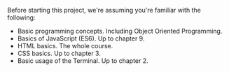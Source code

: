 Before starting this project, we're assuming you're familiar with the following:

- Basic programming concepts. Including Object Oriented Programming.
- Basics of JavaScript (ES6). Up to chapter 9.
- HTML basics. The whole course.
- CSS basics. Up to chapter 3.
- Basic usage of the Terminal. Up to chapter 2.
